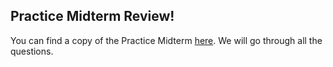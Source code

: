 Practice Midterm Review!
---

You can find a copy of the Practice Midterm [here](https://drive.google.com/drive/folders/0B9AugYlANDZkNzdVcENKWUpaMWM).
We will go through all the questions.


